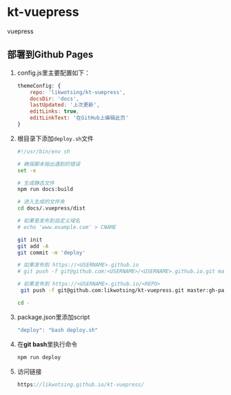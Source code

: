 # kt-vuepress
vuepress

## 部署到Github Pages

1. config.js里主要配置如下：

   ```js
   themeConfig: {
       repo: 'likwotsing/kt-vuepress',
       docsDir: 'docs',
       lastUpdated: '上次更新',
       editLinks: true,
       editLinkText: '在GitHub上编辑此页'
   }
   ```

3. 根目录下添加`deploy.sh`文件

   ```sh
   #!/usr/bin/env sh
   
   # 确保脚本抛出遇到的错误
   set -e
   
   # 生成静态文件
   npm run docs:build
   
   # 进入生成的文件夹
   cd docs/.vuepress/dist
   
   # 如果是发布到自定义域名
   # echo 'www.example.com' > CNAME
   
   git init
   git add -A
   git commit -m 'deploy'
   
   # 如果发布到 https://<USERNAME>.github.io
   # git push -f git@github.com:<USERNAME>/<USERNAME>.github.io.git master
   
   # 如果发布到 https://<USERNAME>.github.io/<REPO>
    git push -f git@github.com:likwotsing/kt-vuepress.git master:gh-pages
   
   cd -
   ```

4. package.json里添加script

   ```js
   "deploy": "bash deploy.sh"
   ```

5. 在**git bash**里执行命令

   ```bash
   npm run deploy
   ```

6. 访问链接

   ```js
   https://likwotsing.github.io/kt-vuepress/
   ```

   

